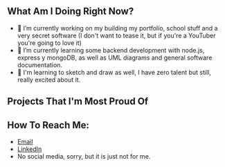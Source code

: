## What Am I Doing Right Now?
- 🧠 I’m currently working on my building my portfolio, school stuff and a very secret software (I don't want to tease it, but if you're a YouTuber you're going to love it)
- 📑 I’m currently learning some backend development with node.js, express y mongoDB, as well as UML diagrams and general software documentation.
- 🎨 I'm learning to sketch and draw as well, I have zero talent but still, really excited about it.


## Projects That I'm Most Proud Of


## How To Reach Me:
- [Email](hdz_enrique@outlook.com)
- [LinkedIn](https://www.linkedin.com/in/hern%C3%A1ndez-trejo-enrique-alberto-407388238/)
- No social media, sorry, but it is just not for me.
